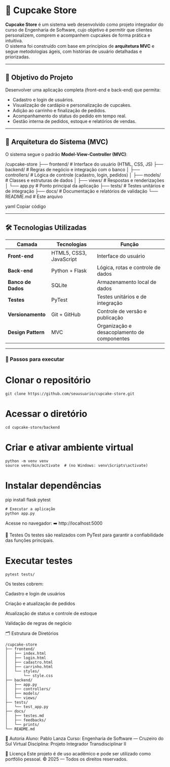 # 🍰 Cupcake Store

**Cupcake Store** é um sistema web desenvolvido como projeto integrador do curso de Engenharia de Software, cujo objetivo é permitir que clientes personalizem, comprem e acompanhem cupcakes de forma prática e intuitiva.  
O sistema foi construído com base em princípios de **arquitetura MVC** e segue metodologias ágeis, com histórias de usuário detalhadas e priorizadas.

---

## 🚀 Objetivo do Projeto
Desenvolver uma aplicação completa (front-end e back-end) que permita:
- Cadastro e login de usuários.
- Visualização de cardápio e personalização de cupcakes.
- Adição ao carrinho e finalização de pedidos.
- Acompanhamento do status do pedido em tempo real.
- Gestão interna de pedidos, estoque e relatórios de vendas.

---

## 🧩 Arquitetura do Sistema (MVC)

O sistema segue o padrão **Model-View-Controller (MVC)**:

/cupcake-store
├── frontend/ # Interface do usuário (HTML, CSS, JS)
├── backend/ # Regras de negócio e integração com o banco
│ ├── controllers/ # Lógica de controle (cadastro, login, pedidos)
│ ├── models/ # Classes e estruturas de dados
│ ├── views/ # Respostas e renderizações
│ └── app.py # Ponto principal da aplicação
├── tests/ # Testes unitários e de integração
├── docs/ # Documentação e relatórios de validação
└── README.md # Este arquivo

yaml
Copiar código

---

## 🛠️ Tecnologias Utilizadas

| Camada | Tecnologias | Função |
|--------|--------------|--------|
| **Front-end** | HTML5, CSS3, JavaScript | Interface do usuário |
| **Back-end** | Python + Flask | Lógica, rotas e controle de dados |
| **Banco de Dados** | SQLite | Armazenamento local de dados |
| **Testes** | PyTest | Testes unitários e de integração |
| **Versionamento** | Git + GitHub | Controle de versão e publicação |
| **Design Pattern** | MVC | Organização e desacoplamento de componentes |

---

### 🔹 Passos para executar

# Clonar o repositório
````
git clone https://github.com/seuusuario/cupcake-store.git
````
# Acessar o diretório
````
cd cupcake-store/backend
````

# Criar e ativar ambiente virtual
````
python -m venv venv
source venv/bin/activate  # (no Windows: venv\Scripts\activate)
````
# Instalar dependências
pip install flask pytest
````
# Executar a aplicação
python app.py
````
Acesse no navegador:
➡️ http://localhost:5000

🧪 Testes
Os testes são realizados com PyTest para garantir a confiabilidade das funções principais.

# Executar testes
````
pytest tests/
````
Os testes cobrem:

Cadastro e login de usuários

Criação e atualização de pedidos

Atualização de status e controle de estoque

Validação de regras de negócio

🗂️ Estrutura de Diretórios
````pgsql
/cupcake-store
├── frontend/
│   ├── index.html
│   ├── login.html
│   ├── cadastro.html
│   ├── carrinho.html
│   └── styles/
│       └── style.css
├── backend/
│   ├── app.py
│   ├── controllers/
│   ├── models/
│   └── views/
├── tests/
│   └── test_app.py
├── docs/
│   ├── testes.md
│   ├── feedbacks/
│   └── prints/
└── README.md
````

👥 Autoria
Aluno: Pablo Lanza
Curso: Engenharia de Software — Cruzeiro do Sul Virtual
Disciplina: Projeto Integrador Transdisciplinar II

📄 Licença
Este projeto é de uso acadêmico e pode ser utilizado como portfólio pessoal.
© 2025 — Todos os direitos reservados.
